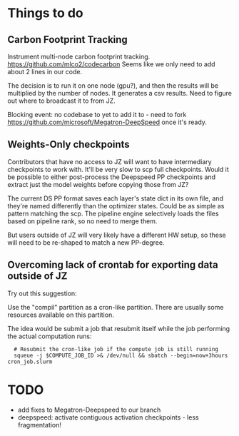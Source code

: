 # Things to do

## Carbon Footprint Tracking

Instrument multi-node carbon footprint tracking. https://github.com/mlco2/codecarbon
Seems like we only need to add about 2 lines in our code.

The decision is to run it on one node (gpu?), and then the results will be multiplied by the number of nodes. It generates a csv results. Need to figure out where to broadcast it to from JZ.

Blocking event: no codebase to yet to add it to - need to fork https://github.com/microsoft/Megatron-DeepSpeed once it's ready.


## Weights-Only checkpoints

Contributors that have no access to JZ will want to have intermediary checkpoints to work with. It'll be very slow to scp full checkpoints. Would it be possible to either post-process the Deepspeed PP checkpoints and extract just the model weights before copying those from JZ?

The current DS PP format saves each layer's state dict in its own file, and they're named differently than the optimizer states. Could be as simple as pattern matching the scp. The pipeline engine selectively loads the files based on pipeline rank, so no need to merge them.

But users outside of JZ will very likely have a different HW setup, so these will need to be re-shaped to match a new PP-degree.


## Overcoming lack of crontab for exporting data outside of JZ

Try out this suggestion:

Use the "compil" partition as a cron-like partition. There are usually some resources available on this partition.

The idea would be submit a job that resubmit itself while the job performing the actual computation runs:

```
  # Resubmit the cron-like job if the compute job is still running
  squeue -j $COMPUTE_JOB_ID >& /dev/null && sbatch --begin=now+3hours cron_job.slurm
```


# TODO

- add fixes to Megatron-Deepspeed to our branch
- deepspeed: activate contiguous activation checkpoints - less fragmentation!
